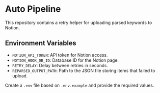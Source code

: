 # Auto Pipeline

This repository contains a retry helper for uploading parsed keywords to Notion.

## Environment Variables

- `NOTION_API_TOKEN`: API token for Notion access.
- `NOTION_HOOK_DB_ID`: Database ID for the Notion page.
- `RETRY_DELAY`: Delay between retries in seconds.
- `REPARSED_OUTPUT_PATH`: Path to the JSON file storing items that failed to upload.

Create a `.env` file based on `.env.example` and provide the required values.
